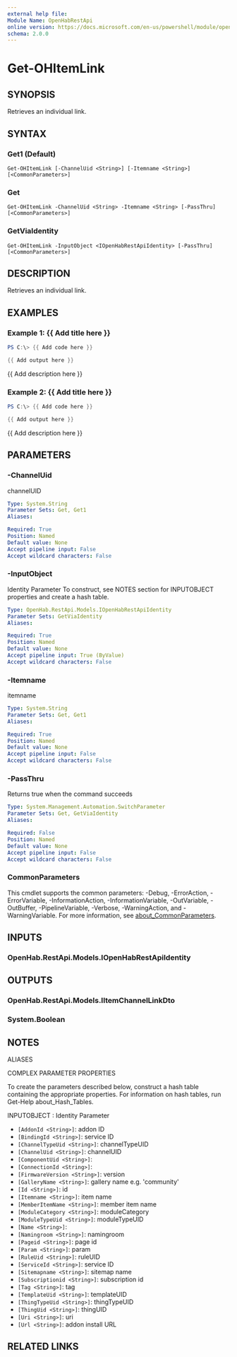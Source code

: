 ```yaml
---
external help file:
Module Name: OpenHabRestApi
online version: https://docs.microsoft.com/en-us/powershell/module/openhabrestapi/get-ohitemlink
schema: 2.0.0
---
```


# Get-OHItemLink

## SYNOPSIS
Retrieves an individual link.

## SYNTAX

### Get1 (Default)
```
Get-OHItemLink [-ChannelUid <String>] [-Itemname <String>] [<CommonParameters>]
```

### Get
```
Get-OHItemLink -ChannelUid <String> -Itemname <String> [-PassThru] [<CommonParameters>]
```

### GetViaIdentity
```
Get-OHItemLink -InputObject <IOpenHabRestApiIdentity> [-PassThru] [<CommonParameters>]
```

## DESCRIPTION
Retrieves an individual link.

## EXAMPLES

### Example 1: {{ Add title here }}
```powershell
PS C:\> {{ Add code here }}

{{ Add output here }}
```

{{ Add description here }}

### Example 2: {{ Add title here }}
```powershell
PS C:\> {{ Add code here }}

{{ Add output here }}
```

{{ Add description here }}

## PARAMETERS

### -ChannelUid
channelUID

```yaml
Type: System.String
Parameter Sets: Get, Get1
Aliases:

Required: True
Position: Named
Default value: None
Accept pipeline input: False
Accept wildcard characters: False
```

### -InputObject
Identity Parameter
To construct, see NOTES section for INPUTOBJECT properties and create a hash table.

```yaml
Type: OpenHab.RestApi.Models.IOpenHabRestApiIdentity
Parameter Sets: GetViaIdentity
Aliases:

Required: True
Position: Named
Default value: None
Accept pipeline input: True (ByValue)
Accept wildcard characters: False
```

### -Itemname
itemname

```yaml
Type: System.String
Parameter Sets: Get, Get1
Aliases:

Required: True
Position: Named
Default value: None
Accept pipeline input: False
Accept wildcard characters: False
```

### -PassThru
Returns true when the command succeeds

```yaml
Type: System.Management.Automation.SwitchParameter
Parameter Sets: Get, GetViaIdentity
Aliases:

Required: False
Position: Named
Default value: None
Accept pipeline input: False
Accept wildcard characters: False
```

### CommonParameters
This cmdlet supports the common parameters: -Debug, -ErrorAction, -ErrorVariable, -InformationAction, -InformationVariable, -OutVariable, -OutBuffer, -PipelineVariable, -Verbose, -WarningAction, and -WarningVariable. For more information, see [about_CommonParameters](http://go.microsoft.com/fwlink/?LinkID=113216).

## INPUTS

### OpenHab.RestApi.Models.IOpenHabRestApiIdentity

## OUTPUTS

### OpenHab.RestApi.Models.IItemChannelLinkDto

### System.Boolean

## NOTES

ALIASES

COMPLEX PARAMETER PROPERTIES

To create the parameters described below, construct a hash table containing the appropriate properties. For information on hash tables, run Get-Help about_Hash_Tables.


INPUTOBJECT <IOpenHabRestApiIdentity>: Identity Parameter
  - `[AddonId <String>]`: addon ID
  - `[BindingId <String>]`: service ID
  - `[ChannelTypeUid <String>]`: channelTypeUID
  - `[ChannelUid <String>]`: channelUID
  - `[ComponentUid <String>]`: 
  - `[ConnectionId <String>]`: 
  - `[FirmwareVersion <String>]`: version
  - `[GalleryName <String>]`: gallery name e.g. 'community'
  - `[Id <String>]`: id
  - `[Itemname <String>]`: item name
  - `[MemberItemName <String>]`: member item name
  - `[ModuleCategory <String>]`: moduleCategory
  - `[ModuleTypeUid <String>]`: moduleTypeUID
  - `[Name <String>]`: 
  - `[Namingroom <String>]`: namingroom
  - `[Pageid <String>]`: page id
  - `[Param <String>]`: param
  - `[RuleUid <String>]`: ruleUID
  - `[ServiceId <String>]`: service ID
  - `[Sitemapname <String>]`: sitemap name
  - `[Subscriptionid <String>]`: subscription id
  - `[Tag <String>]`: tag
  - `[TemplateUid <String>]`: templateUID
  - `[ThingTypeUid <String>]`: thingTypeUID
  - `[ThingUid <String>]`: thingUID
  - `[Uri <String>]`: uri
  - `[Url <String>]`: addon install URL

## RELATED LINKS

